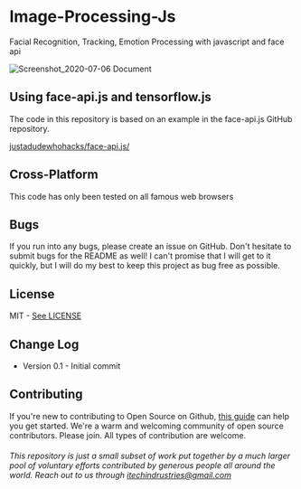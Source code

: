 # Image-Processing-Js
Facial Recognition, Tracking, Emotion Processing with javascript and face api

![Screenshot_2020-07-06 Document](https://user-images.githubusercontent.com/55910733/86648678-b2c3db80-bffe-11ea-9662-74ff4355de96.png)


## Using face-api.js and tensorflow.js

The code in this repository is based on an example in the face-api.js GitHub repository. 

[justadudewhohacks/face-api.js/](https://github.com/justadudewhohacks/face-api.js/)

## Cross-Platform

This code has only been tested on all famous web browsers

## Bugs

If you run into any bugs, please create an issue on GitHub. Don't hesitate to submit bugs for the README as well! I can't promise that I will get to it quickly, but I will do my best to keep this project as bug free as possible.

## License
MIT - [See LICENSE](./LICENSE)

## Change Log
* Version 0.1 - Initial commit

## Contributing


If you're new to contributing to Open Source on Github, [this guide](https://guides.github.com/activities/contributing-to-open-source/) can help you get started. We're a warm and welcoming community of open source contributors. Please join. All types of contribution are welcome.

###### This repository is just a small subset of work put together by a much larger pool of voluntary efforts contributed by generous people all around the world. Reach out to us through itechindrustries@gmail.com

